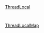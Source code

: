 <a href="ThreadLocal.md" title="ThreadLocal">ThreadLocal</a>

<br/>

<a href="ThreadLocalMap.md" title="ThreadLocalMap">ThreadLocalMap</a>

